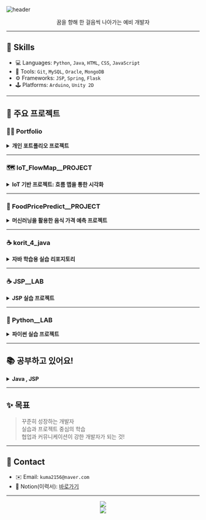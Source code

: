 ![header](https://capsule-render.vercel.app/api?type=waving&color=000000&height=200&section=header&text=Just%20Fighting!%&fontSize=50&fontColor=ffffff&animation=wave)

<p align="center">꿈을 향해 한 걸음씩 나아가는 예비 개발자</p>

---

## 🔧 Skills

- 💻 Languages: `Python`, `Java`, `HTML`, `CSS`, `JavaScript`
- 🧰 Tools: `Git`, `MySQL`, `Oracle`, `MongoDB`
- ⚙️ Frameworks: `JSP`, `Spring`, `Flask`
- 🕹️ Platforms: `Arduino`, `Unity 2D`

---

## 📌 주요 프로젝트



### 🧑‍💻 Portfolio
<details>
  <summary><b>개인 포트폴리오 프로젝트</b></summary>
  <ul>
    <li>프로젝트 소개 및 자신을 홍보하는 웹사이트</li>
    <li>사용 기술: HTML, CSS, JavaScript</li>
  </ul>
  🔗 [GitHub Repo 바로가기](https://github.com/kuma2156/Portfolio)
</details>

---

### 🗺️ IoT_FlowMap__PROJECT
<details>
  <summary><b>IoT 기반 프로젝트: 흐름 맵을 통한 시각화</b></summary>
  <ul>
    <li>IoT 장치 데이터를 흐름 맵으로 시각화한 프로젝트</li>
    <li>실시간 데이터 분석 및 시각화</li>
  </ul>
  🔗 [GitHub Repo 바로가기](https://github.com/kuma2156/IoT_FlowMap__PROJECT)
</details>

---

### 🍔 FoodPricePredict__PROJECT
<details>
  <summary><b>머신러닝을 활용한 음식 가격 예측 프로젝트</b></summary>
  <ul>
    <li>음식 가격 예측을 위한 데이터 분석 및 모델 학습</li>
    <li>사용 기술: Python, Pandas, Scikit-learn</li>
  </ul>
  🔗 [GitHub Repo 바로가기](https://github.com/kuma2156/FoodPricePredict__PROJECT)
</details>

---
### ☕ korit_4_java
<details>
  <summary><b>자바 학습용 실습 리포지토리</b></summary>
  <ul>
    <li>자바 기초부터 객체지향 개념까지</li>
    <li>다양한 예제와 문제 풀이</li>
    <li>콘솔 기반 자바 프로젝트</li>
  </ul>
  🔗 [GitHub Repo 바로가기](https://github.com/kuma2156/korit_4_java)
</details>

---

### ☕ JSP__LAB
<details>
  <summary><b>JSP 실습 프로젝트</b></summary>
  <ul>
    <li>JSP 기초부터 실습을 통해 학습한 프로젝트</li>
    <li>웹 게시판, 로그인 시스템 등 구현</li>
  </ul>
  🔗 [GitHub Repo 바로가기](https://github.com/kuma2156/JSP__LAB)
</details>

---

### 🐍 Python__LAB
<details>
  <summary><b>파이썬 실습 프로젝트</b></summary>
  <ul>
    <li>파이썬을 이용한 다양한 문제 풀이 및 알고리즘 구현</li>
  </ul>
  🔗 [GitHub Repo 바로가기](https://github.com/kuma2156/Python__LAB)
</details>

---

## 📚 공부하고 있어요!

<details>
  <summary><b>Java , JSP</b></summary>
  <ul>
    <li>Java 프로그래밍을 통한 문제 풀이 및 실습 , 알고리즘 구현</li>
  </ul>
  🔗 [GitHub Repo 바로가기](https://github.com/kuma2156/JSP__LAB)
  🔗 [GitHub Repo 바로가기](https://github.com/kuma2156/korit_4_java)
</details>

---

## ✨ 목표

> 꾸준히 성장하는 개발자  
> 실습과 프로젝트 중심의 학습  
> 협업과 커뮤니케이션이 강한 개발자가 되는 것!

---


## 🔗 Contact

- ✉️ Email: `kuma2156@naver.com`
- 💼 Notion(이력서): [바로가기](https://your-notion-link)

---

<p align="center">
  <img src="https://github-readme-stats.vercel.app/api?username=myungkyu&show_icons=true&theme=tokyonight" />
  <br/>
  <img src="https://github-readme-stats.vercel.app/api/top-langs/?username=myungkyu&layout=compact&theme=tokyonight" />
</p>
